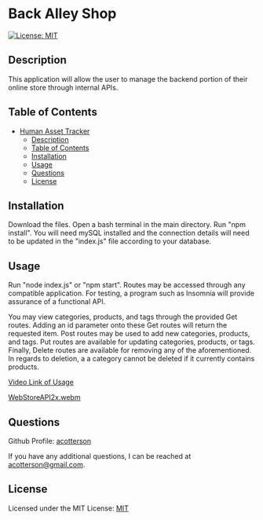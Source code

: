 # Back Alley Shop

[![License: MIT](https://img.shields.io/badge/License-MIT-yellow.svg)](https://opensource.org/licenses/MIT)

## Description

This application will allow the user to manage the backend portion of their online store through internal APIs.

## Table of Contents

- [Human Asset Tracker](#back-alley-shop)
  - [Description](#description)
  - [Table of Contents](#table-of-contents)
  - [Installation](#installation)
  - [Usage](#usage)
  - [Questions](#questions)
  - [License](#license)

## Installation

Download the files. Open a bash terminal in the main directory. Run "npm install". You will need mySQL installed and the connection details will need to be updated in the "index.js" file according to your database.

## Usage

Run "node index.js" or "npm start". Routes may be accessed through any compatible application. For testing, a program such as Insomnia will provide assurance of a functional API.

You may view categories, products, and tags through the provided Get routes. Adding an id parameter onto these Get routes will return the requested item. Post routes may be used to add new categories, products, and tags. Put routes are available for updating categories, products, or tags. Finally, Delete routes are available for removing any of the aforementioned. In regards to deletion, a a category cannot be deleted if it currently contains products.

[Video Link of Usage]([https://drive.google.com/file/d/1x4Gf5DlQOY4okppMlyFFFLgsNuLeLjIk/view](https://drive.google.com/file/d/1HtGyNsmsxeAB_ruApYgO2_37Ez9nJXiP/view))


[WebStoreAPI2x.webm](https://user-images.githubusercontent.com/35825121/193735916-a9211592-942f-450c-b2d1-0eaaa1d58798.webm)



## Questions

Github Profile: [acotterson](https://github.com/acotterson)

If you have any additional questions, I can be reached at [acotterson@gmail.com](mailto:acotterson@gmail.com).

## License

Licensed under the MIT License: [MIT](https://opensource.org/licenses/MIT)
